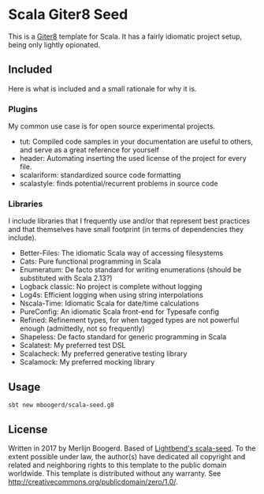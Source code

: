 # Scala Giter8 Seed
This is a [Giter8][g8] template for Scala. It has a fairly idiomatic project setup, being only lightly opionated.
 
## Included
Here is what is included and a small rationale for why it is.

### Plugins
My common use case is for open source experimental projects.

- tut: Compiled code samples in your documentation are useful to others, and serve as a great reference for yourself
- header: Automating inserting the used license of the project for every file.
- scalariform: standardized source code formatting
- scalastyle: finds potential/recurrent problems in source code

### Libraries

I include libraries that I frequently use and/or that represent best practices and that themselves have small footprint (in terms of dependencies they include).

- Better-Files: The idiomatic Scala way of accessing filesystems
- Cats: Pure functional programming in Scala
- Enumeratum: De facto standard for writing enumerations (should be substituted with Scala 2.13?)
- Logback classic: No project is complete without logging
- Log4s: Efficient logging when using string interpolations
- Nscala-Time: Idiomatic Scala for date/time calculations
- PureConfig: An idiomatic Scala front-end for Typesafe config
- Refined: Refinement types, for when tagged types are not powerful enough (admittedly, not so frequently)
- Shapeless: De facto standard for generic programming in Scala
- Scalatest: My preferred test DSL
- Scalacheck: My preferred generative testing library
- Scalamock: My preferred mocking library

## Usage
```
sbt new mboogerd/scala-seed.g8
```

License
-------
Written in 2017 by Merlijn Boogerd. Based of [Lightbend's scala-seed](https://github.com/scala/scala-seed.g8).
To the extent possible under law, the author(s) have dedicated all copyright and related and neighboring rights to
this template to the public domain worldwide. This template is distributed without any warranty.
See <http://creativecommons.org/publicdomain/zero/1.0/>.

[g8]: http://www.foundweekends.org/giter8/
